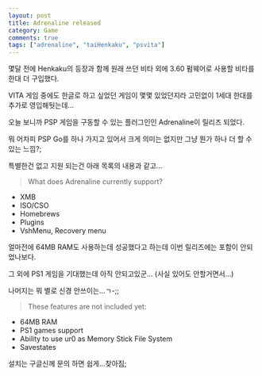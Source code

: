 ```yaml
---
layout: post
title: Adrenaline released
category: Game
comments: true
tags: ["adrenaline", "taiHenkaku", "psvita"]
---
```


몇달 전에 Henkaku의 등장과 함께 원래 쓰던 비타 외에 3.60 펌웨어로 사용할 비타를 한대 더 구입했다.

VITA 게임 중에도 한글로 하고 싶었던 게임이 몇몇 있었던지라 고민없이 1세대 한대를 추가로 영입해둿는데...

오늘 보니까 PSP 게임을 구동할 수 있는 플러그인인 Adrenaline이 릴리즈 되었다.

뭐 어차피 PSP Go를 하나 가지고 있어서 크게 의미는 없지만 그냥 뭔가 하나 더 할 수 있는 느낌?;

특별한건 없고 지원 되는건 아래 목록의 내용과 같고...

> What does Adrenaline currently support?
* XMB
* ISO/CSO
* Homebrews
* Plugins
* VshMenu, Recovery menu

얼마전에 64MB RAM도 사용하는데 성공했다고 하는데 이번 릴리즈에는 포함이 안되었나보다.

그 외에 PS1 게임을 기대했는데 아직 안되고있군... (사실 있어도 안할거면서...)

나머지는 뭐 별로 신경 안쓰이는...ㄱ-;;

> These features are not included yet:
* 64MB RAM
* PS1 games support
* Ability to use ur0 as Memory Stick File System
* Savestates

설치는 구글신께 문의 하면 쉽게...찾아짐;